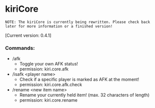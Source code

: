 # kiriCore
`NOTE: The kiriCore is currently being rewritten. Please check back later for more information or a finished version!`

[Current version: 0.4.1]

### Commands:
- /afk
    - Toggle your own AFK status!
    - permission: kiri.core.afk
- /isafk \<player name>
    - Check if a specific player is marked as AFK at the moment!
    - permission: kiri.core.afk.check
- /rename \<new item name>
    - Rename your currently held item! (max. 32 characters of length)
    - permission: kiri.core.rename
